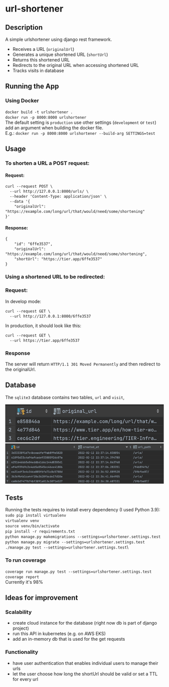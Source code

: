 # url-shortener

## Description

A simple urlshortener using django rest framework.

- Receives a URL (`originalUrl`)
- Generates a unique shortened URL (`shortUrl`)
- Returns this shortened URL
- Redirects to the original URL when accessing shortened URL
- Tracks visits in database


## Running the App

### Using Docker

`docker build -t urlshortener .`\
`docker run -p 8000:8000 urlshortener`\
The default setting is `production` use other settings (`development` or `test`) add an argument when building the docker file.\
E.g.: `docker run -p 8000:8000 urlshortener --build-arg SETTINGS=test  `

## Usage

### To shorten a URL a POST request:

#### Request:
```
curl --request POST \
  --url http://127.0.0.1:8000/urls/ \
  --header 'Content-Type: application/json' \
  --data '{
	"originalUrl": "https://example.com/long/url/that/would/need/some/shortening"
}'
```
#### Response:
```
{
	"id": "6ffe3537",
	"originalUrl": "https://example.com/long/url/that/would/need/some/shortening",
	"shortUrl": "https://tier.app/6ffe3537"
}
```

### Using a shortened URL to be redirected:

### Request:
In develop mode:
```
curl --request GET \
  --url http://127.0.0.1:8000/6ffe3537
```
In production, it should look like this:
```
curl --request GET \
  --url https://tier.app/6ffe3537
```
### Response
The server will return `HTTP/1.1 301 Moved Permanently` and then redirect to the originalUrl.

## Database

The `sqlite3` database contains two tables, `url` and `visit`,

![url table](url_table.png?raw=true "url Table")
![visit table](visit_table.png?raw=true "visit Table")

## Tests

Running the tests requires to install every dependency (I used Python 3.9):\
`sudo pip install virtualenv`\
`virtualenv venv`\
`source venv/bin/activate`\
`pip install -r requirements.txt`\
`python manage.py makemigrations --settings=urlshortener.settings.test`\
`python manage.py migrate --settings=urlshortener.settings.test`\
`./manage.py test --settings=urlshortener.settings.test`\
### To run coverage
`coverage run manage.py test --settings=urlshortener.settings.test`\
`coverage report`\
Currently it's 98%

## Ideas for improvement

### Scalability
- create cloud instance for the database (right now db is part of django project)
- run this API in kubernetes (e.g. on AWS EKS)
- add an in-memory db that is used for the get requests

### Functionality
- have user authentication that enables individual users to manage their urls
- let the user choose how long the shortUrl should be valid or set a TTL for every url

